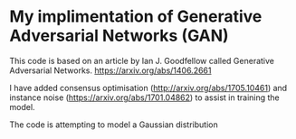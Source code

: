 # My implimentation of Generative Adversarial Networks (GAN)

This code is based on an article by Ian J. Goodfellow called Generative Adversarial Networks.
https://arxiv.org/abs/1406.2661

I have added consensus optimisation (http://arxiv.org/abs/1705.10461) and instance noise (https://arxiv.org/abs/1701.04862) to assist
in training the model. 

The code is attempting to model a Gaussian distribution
